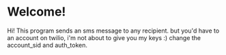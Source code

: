 # Welcome!

Hi!
This program sends an sms message to any recipient. but you'd have to an account on twilio, i'm not about to give you my keys :)
change the account_sid and auth_token.
